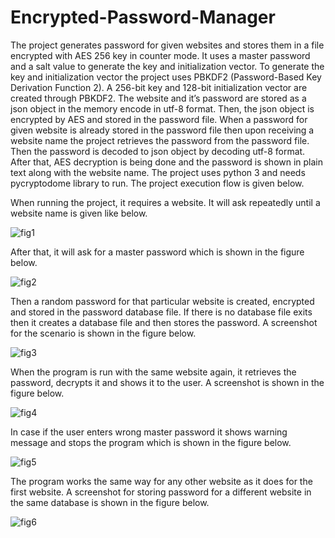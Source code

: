 # Encrypted-Password-Manager
The project generates password for given websites and stores them in a file encrypted with AES 256 key in counter mode. It uses a master password and a salt value to generate the key and initialization vector. To generate the key and initialization vector the project uses PBKDF2 (Password-Based Key Derivation Function 2). A 256-bit key and 128-bit initialization vector are created through PBKDF2. The website and it’s password are stored as a json object in the memory encode in utf-8 format. Then, the json object is encrypted by AES and stored in the password file. When a password for given website is already stored in the password file then upon receiving a website name the project retrieves the password from the password file. Then the password is decoded to json object by decoding utf-8 format. After that, AES decryption is being done and the password is shown in plain text along with the website name. The project uses python 3 and needs pycryptodome library to run. The project execution flow is given below.

When running the project, it requires a website. It will ask repeatedly until a website name is given like below.

![fig1](https://user-images.githubusercontent.com/3108754/148324089-3b8c3349-0cc3-459a-8a63-5008b7d142de.JPG)

After that, it will ask for a master password which is shown in the figure below.

![fig2](https://user-images.githubusercontent.com/3108754/148324175-5d4af7dc-8ada-4504-933d-64ea8d16215f.JPG)

Then a random password for that particular website is created, encrypted and stored in the password database file. If there is no database file exits then it creates a database file and then stores the password. A screenshot for the scenario is shown in the figure below.

![fig3](https://user-images.githubusercontent.com/3108754/148324248-e151d671-3e5f-4fce-a008-3fac559ddbb8.JPG)

When the program is run with the same website again, it retrieves the password, decrypts it and shows it to the user. A screenshot is shown in the figure below.

![fig4](https://user-images.githubusercontent.com/3108754/148324310-5b68b847-01e8-41ac-8c2c-3d6caa1ac504.JPG)

In case if the user enters wrong master password it shows warning message and stops the program which is shown in the figure below.

![fig5](https://user-images.githubusercontent.com/3108754/148324362-8d16b603-8e47-4384-be4c-5d6899cfc461.JPG)

The program works the same way for any other website as it does for the first website. A screenshot for storing password for a different website in the same database is shown in the figure below.

![fig6](https://user-images.githubusercontent.com/3108754/148324411-5b8000a0-1f86-4923-bfb9-d8d0b4e1cd36.JPG)
